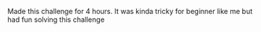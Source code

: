 Made this challenge for 4 hours. It was kinda tricky for beginner like me but had fun solving this challenge
